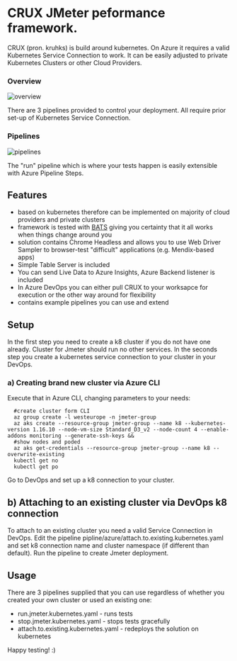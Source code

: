 
# CRUX JMeter peformance framework.

CRUX (pron. kruhks) is build around kubernetes. On Azure it requires a valid Kubernetes Service Connection to work. It can be easily adjusted to private Kubernetes Clusters or other Cloud Providers. 

### Overview

![overview](https://github.com/ObjectivityLtd/jmeter_azure_k8_boilerplate/blob/master/img/overview.png)

There are 3 pipelines provided to control your deployment. All require prior set-up of Kubernetes Service Connection.

### Pipelines

![pipelines](https://github.com/ObjectivityLtd/jmeter_azure_k8_boilerplate/blob/master/img/pipelines_1.png)

The "run" pipeline which is where your tests happen is easily extensible with Azure Pipeline Steps.

## Features

* based on kubernetes therefore can be implemented on majority of cloud providers and private clusters
* framework is tested with [BATS](https://github.com/bats-core/bats-core/) giving you certainty that it all works when things change around you
* solution contains Chrome Headless and allows you to use Web Driver Sampler to browser-test "difficult" applications (e.g. Mendix-based apps)
* Simple Table Server is included
* You can send Live Data to Azure Insights, Azure Backend listener is included
* In Azure DevOps you can either pull CRUX to your worksapce for execution or the other way around for flexibility
* contains example pipelines you can use and extend  


## Setup

In the first step you need to create a k8 cluster if you do not have one already. Cluster for Jmeter should run no other services.
In the seconds step you create a kubernetes service connection to your cluster in your DevOps. 

### a) Creating brand new cluster via Azure CLI

Execute that in Azure CLI, changing parameters to your needs:

``` 
  #create cluster form CLI
  az group create -l westeurope -n jmeter-group 
  az aks create --resource-group jmeter-group --name k8 --kubernetes-version 1.16.10 --node-vm-size Standard_D3_v2 --node-count 4 --enable-addons monitoring --generate-ssh-keys && 
  #show nodes and poded
  az aks get-credentials --resource-group jmeter-group --name k8 --overwrite-existing
  kubectl get no
  kubectl get po
```
Go to DevOps and set up a k8 connection to your cluster.

## b) Attaching to an existing cluster via DevOps k8 connection

To attach to an existing cluster you need a valid Service Connection in DevOps.
Edit the pipeline pipline/azure/attach.to.existing.kubernetes.yaml and set k8 connection name and cluster namespace (if different than default). Run the pipeline to create Jmeter deployment.

## Usage

There are 3 pipelines supplied that you can use regardless of whether you created your own cluster or used an existing one:

* run.jmeter.kubernetes.yaml - runs tests
* stop.jmeter.kubernetes.yaml - stops tests gracefully
* attach.to.existing.kubernetes.yaml - redeploys the solution on kubernetes


Happy testing! :) 
